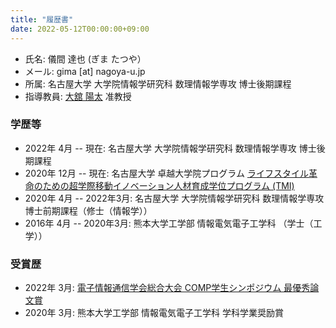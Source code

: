 ```yaml
---
title: "履歴書"
date: 2022-05-12T00:00:00+09:00
---
```

- 氏名: 儀間 達也 (ぎま たつや）
- メール: gima [at] nagoya-u.jp
- 所属: 名古屋大学 大学院情報学研究科 数理情報学専攻 博士後期課程 
- 指導教員: [大舘 陽太](https://www.math.mi.i.nagoya-u.ac.jp/~otachi) 准教授

### 学歴等
- 2022年 4月 -- 現在: 名古屋大学 大学院情報学研究科 数理情報学専攻 博士後期課程
- 2020年 12月 -- 現在: 名古屋大学 卓越大学院プログラム [ライフスタイル革命のための超学際移動イノベーション人材育成学位プログラム (TMI)](https://www.tmi.mirai.nagoya-u.ac.jp)
- 2020年 4月 -- 2022年3月: 名古屋大学 大学院情報学研究科 数理情報学専攻 博士前期課程（修士（情報学））
- 2016年 4月 -- 2020年3月: 熊本大学工学部 情報電気電子工学科 （学士（工学））

### 受賞歴
- 2022年 3月: [電子情報通信学会総合大会 COMP学生シンポジウム 最優秀論文賞](https://www.ieice.org/~comp/student-sympo/2022.html)
- 2020年 3月: 熊本大学工学部 情報電気電子工学科 学科学業奨励賞